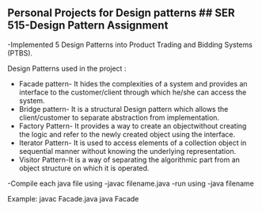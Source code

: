 ## Personal Projects for Design patterns ## SER 515-Design Pattern Assignment
-Implemented 5 Design Patterns into Product Trading and Bidding Systems (PTBS).

Design Patterns used in the project : 
- Facade pattern- It hides the complexities of a system and provides an interface to the customer/client through which he/she can access the system.
- Bridge pattern- It is a structural Design pattern which allows the client/customer to separate abstraction from implementation.
- Factory Pattern- It provides a way to create an objectwithout creating the logic and refer to the newly created object using the interface.
- Iterator Pattern- It is used to access elements of a collection object in sequential manner without knowing the underlying representation.
- Visitor Pattern-It is a way of separating the algorithmic part from an object structure on which it is operated.
 

-Compile each java file using
-javac filename.java
-run using
-java filename

Example:
javac Facade.java
java Facade

